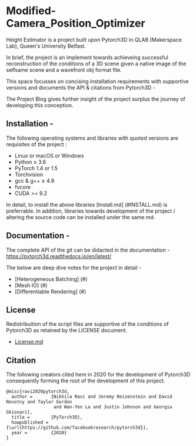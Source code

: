 # Modified-Camera_Position_Optimizer

Height Estimator is a project built upon Pytorch3D in QLAB (Makerspace Lab), Queen's University Belfast.

In brief, the project is an implement towards achieveing successful reconstruction of the conditions of a 3D scene given a native image of the selfsame scene and a wavefront obj format file.

This space focusses on concising installation requirements with supportive versions and documents the API & citations from Pytorch3D -

The Project Blog gives further insight of the project surplus the journey of developing this conception.

## Installation -

The following operating systems and libraries with quoted versions are requisites of the project :
 
   * Linux or macOS or Windows
   * Python ≥ 3.6
   * PyTorch 1.4 or 1.5
   * Torchvision 
   * gcc & g++ ≥ 4.9
   * fvcore
   * CUDA >= 9.2 

In detail, to install the above libraries [Install.md] (#INSTALL.md) is preferrable. In addition, libraries towards development of the project / altering the source code can be installed under the same md. 
  
## Documentation -

The complete API of the git can be didacted in the documentation - https://pytorch3d.readthedocs.io/en/latest/

The below are deep dive notes for the project in detail -

* [Heterogeneous Batching] (#) 
* [Mesh IO] (#) 
* [Differentiable Rendering] (#) 


## License 

Redistribuition of the script files are supportive of the conditions of Pytorch3D as retained by the LICENSE document.  
- [License.md](#LICENSE.md)

## Citation

The following creators cited here in 2020 for the development of Pytorch3D consequently forming the root of the development of this project.

```
@misc{ravi2020pytorch3d,
  author =       {Nikhila Ravi and Jeremy Reizenstein and David Novotny and Taylor Gordon
                  and Wan-Yen Lo and Justin Johnson and Georgia Gkioxari},
  title =        {PyTorch3D},
  howpublished = {\url{https://github.com/facebookresearch/pytorch3d}},
  year =         {2020}
}
```
